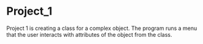 # Project_1

Project 1 is creating a class for a complex object. 
The program runs a menu that the user interacts with attributes of the object from the class. 
 

 

